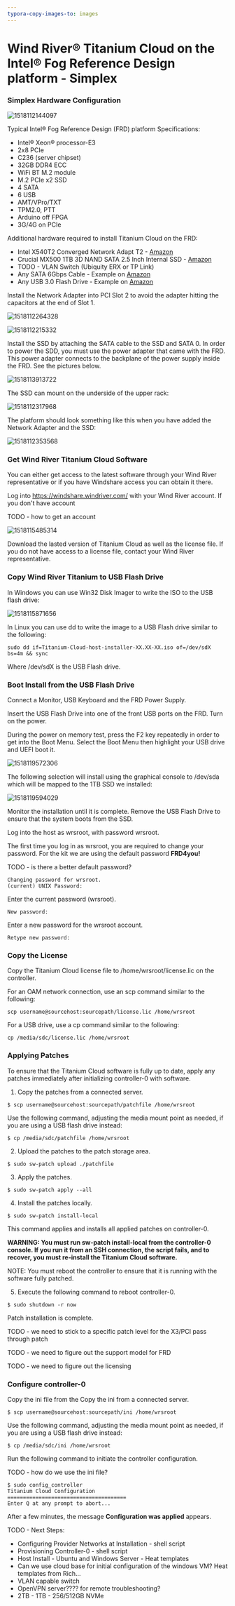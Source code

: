 ```yaml
---
typora-copy-images-to: images
---
```


# Wind River&reg; Titanium Cloud on the Intel&reg; Fog Reference Design platform - Simplex

### Simplex Hardware Configuration

![1518112144097](images/1518112144097.png)



Typical Intel&reg; Fog Reference Design (FRD) platform Specifications:

- Intel® Xeon® processor-E3
- 2x8 PCIe
- C236 (server chipset)
- 32GB DDR4 ECC
- WiFi BT M.2 module
- M.2 PCIe x2 SSD
- 4 SATA
- 6 USB
- AMT/VPro/TXT
- TPM2.0, PTT
- Arduino off FPGA
- 3G/4G on PCIe



Additional hardware required to install Titanium Cloud on the FRD:

- Intel X540T2 Converged Network Adapt T2 - [Amazon](https://www.amazon.com/Intel-X540T2-Converged-Network-Adapt/dp/B0077CS9UM/)
- Crucial MX500 1TB 3D NAND SATA 2.5 Inch Internal SSD - [Amazon](https://www.amazon.com/Crucial-MX500-NAND-SATA-Internal/dp/B077SF8KMG/)
- TODO - VLAN Switch (Ubiquity ERX or TP Link)
- Any SATA 6Gbps Cable - Example on [Amazon](https://www.amazon.com/Monoprice-108782-18-Inch-6Gbps-Locking/dp/B009GUX8YK/)
- Any USB 3.0 Flash Drive - Example on [Amazon](https://www.amazon.com/Samsung-METAL-Flash-MUF-32BA-AM/dp/B013CCTM2E/)



Install the Network Adapter into PCI Slot 2 to avoid the adapter hitting the capacitors at the end of Slot 1.

![1518112264328](images/1518112264328.png)

![1518112215332](images/1518112215332.png)



Install the SSD by attaching the SATA cable to the SSD and SATA 0.  In order to power the SDD, you must use the power adapter that came with the FRD.  This power adapter connects to the backplane of the power supply inside the FRD.  See the pictures below.

![1518113913722](images/1518113913722.png)



The SSD can mount on the underside of the upper rack:

![1518112317968](images/1518112317968.png)



The platform should look something like this when you have added the Network Adapter and the SSD:

![1518112353568](images/1518112353568.png)



### Get Wind River Titanium Cloud Software

You can either get access to the latest software through your Wind River representative or if you have Windshare access you can obtain it there.

Log into https://windshare.windriver.com/ with your Wind River account.  If you don't have account

TODO - how to get an account

![1518115485314](images/1518115485314.png)



Download the lasted version of Titanium Cloud as well as the license file.  If you do not have access to a license file, contact your Wind River representative.

### Copy Wind River Titanium to USB Flash Drive

In Windows you can use Win32 Disk Imager to write the ISO to the USB flash drive:

![1518115871656](images/1518115871656.png)



In Linux you can use dd to write the image to a USB Flash drive similar to the following:

```
sudo dd if=Titanium-Cloud-host-installer-XX.XX-XX.iso of=/dev/sdX bs=4m && sync
```

Where /dev/sdX is the USB Flash drive.

### Boot Install from the USB Flash Drive

Connect a Monitor, USB Keyboard and the FRD Power Supply.

Insert the USB Flash Drive into one of the front USB ports on the FRD.  Turn on the power.

During the power on memory test, press the F2 key repeatedly in order to get into the Boot Menu.  Select the Boot Menu then highlight your USB drive and UEFI boot it.

![1518119572306](images/1518119572306.png)

The following selection will install using the graphical console to /dev/sda which will be mapped to the 1TB SSD we installed:

![1518119594029](images/1518119594029.png)

Monitor the installation until it is complete.  Remove the USB Flash Drive to ensure that the system boots from the SSD.

Log into the host as wrsroot, with password wrsroot.

The first time you log in as wrsroot, you are required to change your password.  For the kit we are using the default password **FRD4you!**

TODO - is there a better default password?

```
Changing password for wrsroot.
(current) UNIX Password:
```

Enter the current password (wrsroot).

```
New password:
```

Enter a new password for the wrsroot account.

```
Retype new password:
```

### Copy the License

Copy the Titanium Cloud license file to /home/wrsroot/license.lic on the controller.

For an OAM network connection, use an scp command similar to the following:

```
scp username@sourcehost:sourcepath/license.lic /home/wrsroot
```

For a USB drive, use a cp command similar to the following:

```
cp /media/sdc/license.lic /home/wrsroot
```

### Applying Patches

To ensure that the Titanium Cloud software is fully up to date, apply any patches immediately after initializing controller-0 with software.

1. Copy the patches from a connected server.

  ```
  $ scp username@sourcehost:sourcepath/patchfile /home/wrsroot
  ```

  Use the following command, adjusting the media mount point as needed, if you are using a
  USB flash drive instead:

  ```
  $ cp /media/sdc/patchfile /home/wrsroot
  ```

2. Upload the patches to the patch storage area.

  ```
  $ sudo sw-patch upload ./patchfile
  ```

3. Apply the patches.

  ```
  $ sudo sw-patch apply --all
  ```

4. Install the patches locally.

  ```
  $ sudo sw-patch install-local
  ```

  This command applies and installs all applied patches on controller-0.

  **WARNING: You must run sw-patch install-local from the controller-0 console. If you run it from an SSH connection, the script fails, and to recover, you must re-install the Titanium Cloud software.**

  NOTE: You must reboot the controller to ensure that it is running with the software fully patched.

5. Execute the following command to reboot controller-0.

  ```
  $ sudo shutdown -r now
  ```

  Patch installation is complete.

  TODO - we need to stick to a specific patch level for the X3/PCI pass through patch

  TODO - we need to figure out the support model for FRD

  TODO - we need to figure out the licensing

### Configure controller-0

Copy the ini file from the Copy the ini from a connected server.

```
$ scp username@sourcehost:sourcepath/ini /home/wrsroot
```

Use the following command, adjusting the media mount point as needed, if you are using a
USB flash drive instead:

```
$ cp /media/sdc/ini /home/wrsroot
```

Run the following command to initiate the controller configuration.

TODO - how do we use the ini file?

```
$ sudo config_controller
Titanium Cloud Configuration
======================================
Enter Q at any prompt to abort...
```

After a few minutes, the message **Configuration was applied** appears.

TODO - Next Steps:

- Configuring Provider Networks at Installation - shell script
- Provisioning Controller-0 - shell script
- Host Install - Ubuntu and Windows Server - Heat templates
- Can we use cloud base for initial configuration of the windows VM?  Heat templates from Rich...
- VLAN capable switch
- OpenVPN server???? for remote troubleshooting?
- 2TB - 1TB - 256/512GB NVMe